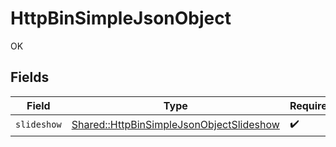 # HttpBinSimpleJsonObject

OK


## Fields

| Field                                                                                               | Type                                                                                                | Required                                                                                            | Description                                                                                         |
| --------------------------------------------------------------------------------------------------- | --------------------------------------------------------------------------------------------------- | --------------------------------------------------------------------------------------------------- | --------------------------------------------------------------------------------------------------- |
| `slideshow`                                                                                         | [Shared::HttpBinSimpleJsonObjectSlideshow](../../models/shared/httpbinsimplejsonobjectslideshow.md) | :heavy_check_mark:                                                                                  | N/A                                                                                                 |
